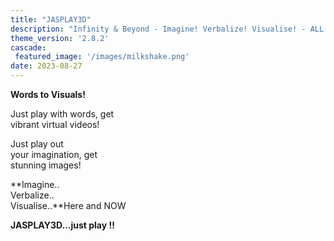 ```yaml
---
title: "JASPLAY3D"
description: "Infinity & Beyond - Imagine! Verbalize! Visualise! - ALL IN ONE"
theme_version: '2.8.2'
cascade:
 featured_image: '/images/milkshake.png'
date: 2023-08-27
---
```


**Words to Visuals!**

Just play with words, get                                                                                                                                      
    vibrant virtual videos!

Just play out                                                                                                                                                     
    your imagination, get                                                                                                                                     
    stunning images!

**Imagine..                                                                                                                                                   
  Verbalize..                                                                                                                                         
     Visualise..**Here and NOW

**JASPLAY3D…just play !!**

